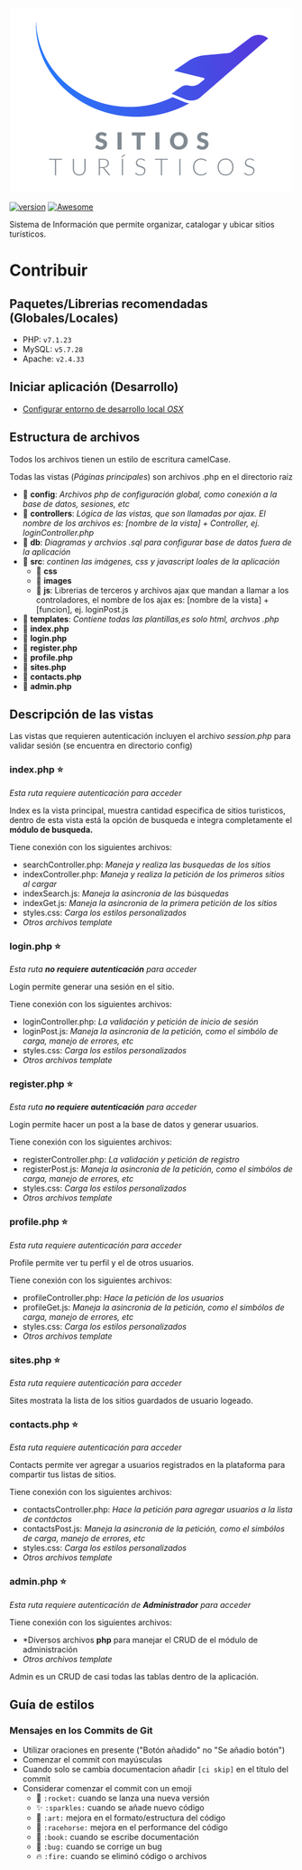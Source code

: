 <p align="center">
  <img src="./src/images/sitiosLogo.png">
</p>

[![version](https://img.shields.io/badge/version-0.1.0-ff69b4.svg)]()
[![Awesome](https://cdn.rawgit.com/sindresorhus/awesome/d7305f38d29fed78fa85652e3a63e154dd8e8829/media/badge.svg)](https://github.com/wasabeef/awesome-android-ui)

Sistema de Información que permite organizar, catalogar y ubicar sitios turísticos.

# Contribuir

## Paquetes/Librerias recomendadas (Globales/Locales)
- PHP: `v7.1.23`
- MySQL: `v5.7.28`
- Apache: `v2.4.33`

## Iniciar aplicación (Desarrollo)
- [Configurar entorno de desarrollo local *OSX*](https://websitebeaver.com/set-up-localhost-on-macos-high-sierra-apache-mysql-and-php-7-with-sslhttps)

## Estructura de archivos
Todos los archivos tienen un estilo de escritura camelCase. 

Todas las vistas (*Páginas principales*) son archivos .php en el directorio raíz

- :file_folder: **config**: *Archivos php de configuración global, como conexión a la base de datos, sesiones, etc*
- :file_folder: **controllers**: *Lógica de las vistas, que son llamadas por ajax. El nombre de los archivos es: [nombre de la vista] + Controller, ej. loginController.php*
- :file_folder: **db**: *Diagramas y archvios .sql para configurar base de datos fuera de la aplicación*
- :file_folder: **src**: *continen las imágenes, css y javascript loales de la aplicación*
    - :file_folder: **css**
    - :file_folder: **images**
    - :file_folder: **js**: Librerias de terceros y archivos ajax que mandan a llamar a los controladores, el nombre de los ajax es: [nombre de la vista] + [funcion], ej. loginPost.js
- :file_folder: **templates**: *Contiene todas las plantillas,es solo html, archvos .php*
- :page_facing_up: **index.php**
- :page_facing_up: **login.php**
- :page_facing_up: **register.php**
- :page_facing_up: **profile.php**
- :page_facing_up: **sites.php**
- :page_facing_up: **contacts.php**
- :page_facing_up: **admin.php**

## Descripción de las vistas
Las vistas que requieren autenticación incluyen el archivo *session.php* para validar sesión (se encuentra en directorio config)

### index.php :star:
*Esta ruta requiere autenticación para acceder*

Index es la vista principal, muestra cantidad especifica de sitios turisticos, dentro de esta vista está la opción de busqueda e integra completamente el **módulo de busqueda.**

Tiene conexión con los siguientes archivos:
- searchController.php: *Maneja y realiza las busquedas de los sitios*
- indexController.php: *Maneja y realiza la petición de los primeros sitios al cargar*
- indexSearch.js: *Maneja la asincronia de las búsquedas*
- indexGet.js: *Maneja la asincronia de la primera petición de los sitios*
- styles.css: *Carga los estilos personalizados*
- *Otros archivos template*

### login.php :star:
*Esta ruta **no requiere autenticación** para acceder*

Login permite generar una sesión en el sitio.

Tiene conexión con los siguientes archivos:
- loginController.php: *La validación y petición de inicio de sesión*
- loginPost.js: *Maneja la asincronia de la petición, como el simbólo de carga, manejo de errores, etc*
- styles.css: *Carga los estilos personalizados*
- *Otros archivos template*

### register.php :star:
*Esta ruta **no requiere autenticación** para acceder*

Login permite hacer un post a la base de datos y generar usuarios.

Tiene conexión con los siguientes archivos:
- registerController.php: *La validación y petición de registro*
- registerPost.js: *Maneja la asincronia de la petición, como el simbólos de carga, manejo de errores, etc*
- styles.css: *Carga los estilos personalizados*
- *Otros archivos template*

### profile.php :star:
*Esta ruta requiere autenticación para acceder*

Profile permite ver tu perfil y el de otros usuarios.

Tiene conexión con los siguientes archivos:
- profileController.php: *Hace la petición de los usuarios*
- profileGet.js: *Maneja la asincronia de la petición, como el simbólos de carga, manejo de errores, etc*
- styles.css: *Carga los estilos personalizados*
- *Otros archivos template*

### sites.php :star:
*Esta ruta requiere autenticación para acceder*

Sites mostrata la lista de los sitios guardados de usuario logeado.


### contacts.php :star:
*Esta ruta requiere autenticación para acceder*

Contacts permite ver agregar a usuarios registrados en la plataforma para compartir tus listas de sitios.

Tiene conexión con los siguientes archivos:
- contactsController.php: *Hace la petición para agregar usuarios a la lista de contáctos*
- contactsPost.js: *Maneja la asincronia de la petición, como el simbólos de carga, manejo de errores, etc*
- styles.css: *Carga los estilos personalizados*
- *Otros archivos template*

### admin.php :star:
*Esta ruta requiere autenticación de **Administrador** para acceder*

Tiene conexión con los siguientes archivos:
- *Diversos archivos **php** para manejar el CRUD de el módulo de administración
- *Otros archivos template*

Admin es un CRUD de casi todas las tablas dentro de la aplicación.

## Guía de estilos
### Mensajes en los Commits de Git

- Utilizar oraciones en presente ("Botón añadido" no "Se añadio botón")
- Comenzar el commit con mayúsculas
- Cuando solo se cambia documentacion añadir `[ci skip]` en el título del commit
- Considerar comenzar el commit con un emoji
    - :rocket: `:rocket:` cuando se lanza una nueva versión
    - :sparkles: `:sparkles:` cuando se añade nuevo código
    - :art: `:art:` mejora en el formato/estructura del código
    - :racehorse: `:racehorse:` mejora en el performance del código
    - :book: `:book:` cuando se escribe documentación
    - :bug: `:bug:` cuando se corrige un bug
    - :fire: `:fire:` cuando se eliminó código o archivos
